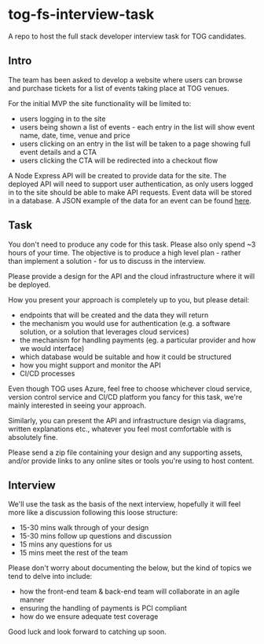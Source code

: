 # tog-fs-interview-task

A repo to host the full stack developer interview task for TOG candidates.

## Intro

The team has been asked to develop a website where users can browse and purchase tickets for a list of events taking place at TOG venues.

For the initial MVP the site functionality will be limited to:

* users logging in to the site
* users being shown a list of events - each entry in the list will show event name, date, time, venue and price 
* users clicking on an entry in the list will be taken to a page showing full event details and a CTA
* users clicking the CTA will be redirected into a checkout flow

A Node Express API will be created to provide data for the site. The deployed API will need to support user authentication, as only users logged in to the site should be able to make API requests. Event data will be stored in a database. A JSON example of the data for an event can be found [here](sample-data/event.json).

## Task

You don't need to produce any code for this task. Please also only spend ~3 hours of your time. The objective is to produce a high level plan - rather than implement a solution - for us to discuss in the interview.

Please provide a design for the API and the cloud infrastructure where it will be deployed.

How you present your approach is completely up to you, but please detail:

* endpoints that will be created and the data they will return
* the mechanism you would use for authentication (e.g. a software solution, or a solution that leverages cloud services)
* the mechanism for handling payments (eg. a particular provider and how we would interface)
* which database would be suitable and how it could be structured
* how you might support and monitor the API
* CI/CD processes

Even though TOG uses Azure, feel free to choose whichever cloud service, version control service and CI/CD platform you fancy for this task, we're mainly interested in seeing your approach.

Similarly, you can present the API and infrastructure design via diagrams, written explanations etc., whatever you feel most comfortable with is absolutely fine.

Please send a zip file containing your design and any supporting assets, and/or provide links to any online sites or tools you're using to host content.

## Interview

We'll use the task as the basis of the next interview, hopefully it will feel more like a discussion following this loose structure:

* 15-30 mins walk through of your design
* 15-30 mins follow up questions and discussion
* 15 mins any questions for us
* 15 mins meet the rest of the team

Please don't worry about documenting the below, but the kind of topics we tend to delve into include:

* how the front-end team & back-end team will collaborate in an agile manner
* ensuring the handling of payments is PCI compliant
* how do we ensure adequate test coverage

Good luck and look forward to catching up soon.
